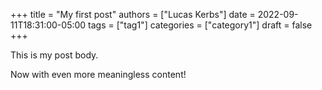 +++
title = "My first post"
authors = ["Lucas Kerbs"]
date = 2022-09-11T18:31:00-05:00
tags = ["tag1"]
categories = ["category1"]
draft = false
+++

This is my post body.

Now with even more meaningless content!
